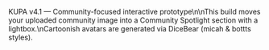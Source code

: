 KUPA v4.1 — Community-focused interactive prototype\n\nThis build moves your uploaded community image into a Community Spotlight section with a lightbox.\nCartoonish avatars are generated via DiceBear (micah & bottts styles).